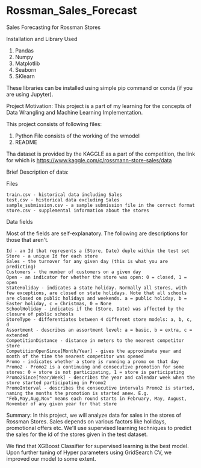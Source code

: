 # Rossman_Sales_Forecast

Sales Forecasting for Rossman Stores

Installation and Library Used

1. Pandas
2. Numpy
3. Matplotlib
4. Seaborn
5. SKlearn

These libraries can be installed using simple pip command or conda (if you are using Jupyter).

Project Motivation: This project is a part of my learning for the concepts of Data Wrangling and Machine Learning Implementation.

This project consists of following files:

1. Python File consists of the working of the wmodel
2. README

Tha dataset is provided by the KAGGLE as a part of the competition, the link for which is https://www.kaggle.com/c/rossmann-store-sales/data

Brief Description of data:

Files

    train.csv - historical data including Sales
    test.csv - historical data excluding Sales
    sample_submission.csv - a sample submission file in the correct format
    store.csv - supplemental information about the stores

Data fields

Most of the fields are self-explanatory. The following are descriptions for those that aren't.

    Id - an Id that represents a (Store, Date) duple within the test set
    Store - a unique Id for each store
    Sales - the turnover for any given day (this is what you are predicting)
    Customers - the number of customers on a given day
    Open - an indicator for whether the store was open: 0 = closed, 1 = open
    StateHoliday - indicates a state holiday. Normally all stores, with few exceptions, are closed on state holidays. Note that all schools are closed on public holidays and weekends. a = public holiday, b = Easter holiday, c = Christmas, 0 = None
    SchoolHoliday - indicates if the (Store, Date) was affected by the closure of public schools
    StoreType - differentiates between 4 different store models: a, b, c, d
    Assortment - describes an assortment level: a = basic, b = extra, c = extended
    CompetitionDistance - distance in meters to the nearest competitor store
    CompetitionOpenSince[Month/Year] - gives the approximate year and month of the time the nearest competitor was opened
    Promo - indicates whether a store is running a promo on that day
    Promo2 - Promo2 is a continuing and consecutive promotion for some stores: 0 = store is not participating, 1 = store is participating
    Promo2Since[Year/Week] - describes the year and calendar week when the store started participating in Promo2
    PromoInterval - describes the consecutive intervals Promo2 is started, naming the months the promotion is started anew. E.g. "Feb,May,Aug,Nov" means each round starts in February, May, August, November of any given year for that store
    
Summary: In this project, we will analyze data for sales in the stores of Rossman Stores. Sales depends on various factors like holidays, promotional offers etc.  We'll use supervised learning techniques to predict the sales for the id of the stores given in the test dataset.

We find that XGBoost Classifier for supervised learning is the best model. Upon further tuning of Hyper parameters using GridSearch CV, we improved our model to some extent.


